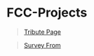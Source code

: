 # FCC-Projects

> [Tribute Page](https://codepen.io/indraskr/full/xoaGYq)

> [Survey From](https://codepen.io/indraskr/full/KjYRKb)
